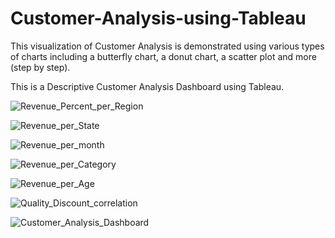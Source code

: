 # Customer-Analysis-using-Tableau
This visualization of Customer Analysis is demonstrated using various types of charts including a butterfly chart, a donut chart, a scatter plot and more (step by step).


This is a Descriptive Customer Analysis Dashboard using Tableau.




![Revenue_Percent_per_Region](https://user-images.githubusercontent.com/35908804/191095532-3ed772bf-dfef-4402-8c2b-aa2246a9e40e.jpg)



![Revenue_per_State](https://user-images.githubusercontent.com/35908804/191095559-d0fe5cc1-215a-470d-9e09-be52a3538dc2.jpg)



![Revenue_per_month](https://user-images.githubusercontent.com/35908804/191095575-ecdc24f4-f7c2-4064-9c66-90048f055148.jpg)



![Revenue_per_Category](https://user-images.githubusercontent.com/35908804/191095588-837bdfe8-1c39-4713-97d4-050f139526c4.jpg)



![Revenue_per_Age](https://user-images.githubusercontent.com/35908804/191095603-e96e49bb-0ab8-40f7-b6c4-dca3f6a88eca.jpg)



![Quality_Discount_correlation](https://user-images.githubusercontent.com/35908804/191095622-de7f3a3c-8bf3-496d-bf76-9a0eabbee451.jpg)



![Customer_Analysis_Dashboard](https://user-images.githubusercontent.com/35908804/191095703-48fb87ed-29bf-471f-b134-ec9a8f100aef.jpg)
